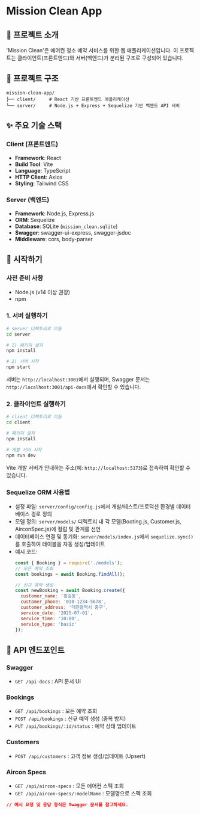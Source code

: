 # Mission Clean App

## 🧹 프로젝트 소개

'Mission Clean'은 에어컨 청소 예약 서비스를 위한 웹 애플리케이션입니다. 이 프로젝트는 클라이언트(프론트엔드)와 서버(백엔드)가 분리된 구조로 구성되어 있습니다.

## 📂 프로젝트 구조

```
mission-clean-app/
├── client/     # React 기반 프론트엔드 애플리케이션
└── server/     # Node.js + Express + Sequelize 기반 백엔드 API 서버
```

## ✨ 주요 기술 스택

### Client (프론트엔드)
- **Framework**: React
- **Build Tool**: Vite
- **Language**: TypeScript
- **HTTP Client**: Axios
- **Styling**: Tailwind CSS

### Server (백엔드)
- **Framework**: Node.js, Express.js
- **ORM**: Sequelize
- **Database**: SQLite (`mission_clean.sqlite`)
- **Swagger**: swagger-ui-express, swagger-jsdoc
- **Middleware**: cors, body-parser

## 🚀 시작하기

### 사전 준비 사항

- Node.js (v14 이상 권장)
- npm

### 1. 서버 실행하기
```bash
# server 디렉토리로 이동
cd server

# 1) 패키지 설치
npm install

# 2) 서버 시작
npm start
```
서버는 `http://localhost:3001`에서 실행되며, Swagger 문서는 `http://localhost:3001/api-docs`에서 확인할 수 있습니다.

### 2. 클라이언트 실행하기
```bash
# client 디렉토리로 이동
cd client

# 패키지 설치
npm install

# 개발 서버 시작
npm run dev
```
Vite 개발 서버가 안내하는 주소(예: `http://localhost:5173`)로 접속하여 확인할 수 있습니다.

### Sequelize ORM 사용법
- 설정 파일: `server/config/config.js`에서 개발/테스트/프로덕션 환경별 데이터베이스 경로 정의
- 모델 정의: `server/models/` 디렉토리 내 각 모델(Booting.js, Customer.js, AirconSpec.js)에 컬럼 및 관계를 선언
- 데이터베이스 연결 및 동기화: `server/models/index.js`에서 `sequelize.sync()`를 호출하여 테이블을 자동 생성/업데이트
- 예시 코드:
  ```js
  const { Booking } = require('./models');
  // 모든 예약 조회
  const bookings = await Booking.findAll();

  // 신규 예약 생성
  const newBooking = await Booking.create({
    customer_name: '홍길동',
    customer_phone: '010-1234-5678',
    customer_address: '대전광역시 중구',
    service_date: '2025-07-01',
    service_time: '10:00',
    service_type: 'basic'
  });
  ```

## 📝 API 엔드포인트

### Swagger
- `GET /api-docs` : API 문서 UI

### Bookings
- `GET /api/bookings` : 모든 예약 조회
- `POST /api/bookings` : 신규 예약 생성 (중복 방지)
- `PUT /api/bookings/:id/status` : 예약 상태 업데이트

### Customers
- `POST /api/customers` : 고객 정보 생성/업데이트 (Upsert)

### Aircon Specs
- `GET /api/aircon-specs` : 모든 에어컨 스펙 조회
- `GET /api/aircon-specs/:modelName` : 모델명으로 스펙 조회

```json
// 예시 요청 및 응답 형식은 Swagger 문서를 참고하세요.
```
